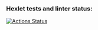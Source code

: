 ### Hexlet tests and linter status:
[![Actions Status](https://github.com/bitter-brain/frontend-project-44/workflows/hexlet-check/badge.svg)](https://github.com/bitter-brain/frontend-project-44/actions)